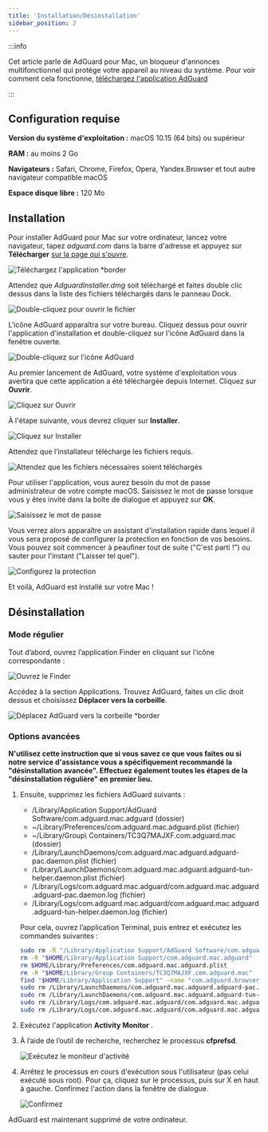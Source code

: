 ```yaml
---
title: 'Installation/Désinstallation'
sidebar_position: 2
---
```


:::info

Cet article parle de AdGuard pour Mac, un bloqueur d'annonces multifonctionnel qui protège votre appareil au niveau du système. Pour voir comment cela fonctionne, [téléchargez l'application AdGuard](https://agrd.io/download-kb-adblock)

:::

## Configuration requise

**Version du système d'exploitation :** macOS 10.15 (64 bits) ou supérieur

**RAM :** au moins 2 Go

**Navigateurs :** Safari, Chrome, Firefox, Opera, Yandex.Browser et tout autre navigateur compatible macOS

**Espace disque libre :** 120 Mo

## Installation

Pour installer AdGuard pour Mac sur votre ordinateur, lancez votre navigateur, tapez *adguard.com* dans la barre d'adresse et appuyez sur **Télécharger** [sur la page qui s'ouvre](https://adguard.com/download.html?auto=1).

![Téléchargez l'application *border](https://cdn.adtidy.org/content/kb/ad_blocker/mac/1.jpg)

Attendez que *AdguardInstaller.dmg* soit téléchargé et faites double clic dessus dans la liste des fichiers téléchargés dans le panneau Dock.

![Double-cliquez pour ouvrir le fichier](https://cdn.adtidy.org/content/kb/ad_blocker/mac/installation_open_the_file.jpg)

L'icône AdGuard apparaîtra sur votre bureau. Cliquez dessus pour ouvrir l'application d'installation et double-cliquez sur l'icône AdGuard dans la fenêtre ouverte.

![Double-cliquez sur l'icône AdGuard](https://cdn.adtidy.org/content/kb/ad_blocker/mac/3.jpg)

Au premier lancement de AdGuard, votre système d'exploitation vous avertira que cette application a été téléchargée depuis Internet. Cliquez sur **Ouvrir**.

![Cliquez sur Ouvrir](https://cdn.adtidy.org/content/kb/ad_blocker/mac/4.jpg)

À l'étape suivante, vous devrez cliquer sur **Installer**.

![Cliquez sur Installer](https://cdn.adtidy.org/public/Adguard/kb/installation/Mac/en/5.png)

Attendez que l’installateur télécharge les fichiers requis.

![Attendez que les fichiers nécessaires soient téléchargés](https://cdn.adtidy.org/content/kb/ad_blocker/mac/6.jpg)

Pour utiliser l'application, vous aurez besoin du mot de passe administrateur de votre compte macOS. Saisissez le mot de passe lorsque vous y êtes invité dans la boîte de dialogue et appuyez sur **OK**.

![Saisissez le mot de passe](https://cdn.adtidy.org/content/kb/ad_blocker/mac/7.jpg)

Vous verrez alors apparaître un assistant d'installation rapide dans lequel il vous sera proposé de configurer la protection en fonction de vos besoins. Vous pouvez soit commencer à peaufiner tout de suite ("C'est parti !") ou sauter pour l'instant ("Laisser tel quel").

![Configurez la protection](https://cdn.adtidy.org/content/kb/ad_blocker/mac/installation-wizard.jpg)

Et voilà, AdGuard est installé sur votre Mac !

## Désinstallation

### Mode régulier

Tout d’abord, ouvrez l’application Finder en cliquant sur l’icône correspondante :

![Ouvrez le Finder](https://cdn.adtidy.org/public/Adguard/En/Articles/howtodelete/finder.png)

Accédez à la section Applications. Trouvez AdGuard, faites un clic droit dessus et choisissez **Déplacer vers la corbeille**.

![Déplacez AdGuard vers la corbeille *border](https://cdn.adtidy.org/content/kb/ad_blocker/mac/11.jpg)

### Options avancées

**N'utilisez cette instruction que si vous savez ce que vous faites ou si notre service d'assistance vous a spécifiquement recommandé la "désinstallation avancée". Effectuez également toutes les étapes de la "désinstallation régulière" en premier lieu.**

1. Ensuite, supprimez les fichiers AdGuard suivants :
    - /Library/Application Support/AdGuard Software/com.adguard.mac.adguard (dossier)
    - ~/Library/Preferences/com.adguard.mac.adguard.plist (fichier)
    - ~/Library/Group\ Containers/TC3Q7MAJXF.com.adguard.mac (dossier)
    - /Library/LaunchDaemons/com.adguard.mac.adguard.adguard-pac.daemon.plist (fichier)
    - /Library/LaunchDaemons/com.adguard.mac.adguard.adguard-tun-helper.daemon.plist (fichier)
    - /Library/Logs/com.adguard.mac.adguard/com.adguard.mac.adguard.adguard-pac.daemon.log (fichier)
    - /Library/Logs/com.adguard.mac.adguard/com.adguard.mac.adguard.adguard-tun-helper.daemon.log (fichier)

    Pour cela, ouvrez l’application Terminal, puis entrez et exécutez les commandes suivantes :

    ```bash
    sudo rm -R "/Library/Application Support/AdGuard Software/com.adguard.mac.adguard"
    rm -R "$HOME/Library/Application Support/com.adguard.mac.adguard"
    rm $HOME/Library/Preferences/com.adguard.mac.adguard.plist
    rm -R "$HOME/Library/Group Containers/TC3Q7MAJXF.com.adguard.mac"
    find "$HOME/Library/Application Support" -name "com.adguard.browser_extension_host.nm.json" -delete
    sudo rm /Library/LaunchDaemons/com.adguard.mac.adguard.adguard-pac.daemon.plist
    sudo rm /Library/LaunchDaemons/com.adguard.mac.adguard.adguard-tun-helper.daemon.plist
    sudo rm /Library/Logs/com.adguard.mac.adguard/com.adguard.mac.adguard.adguard-pac.daemon.log
    sudo rm /Library/Logs/com.adguard.mac.adguard/com.adguard.mac.adguard.adguard-tun-helper.daemon.log
    ```

1. Exécutez l'application **Activity Monitor** .
1. À l’aide de l’outil de recherche, recherchez le processus **cfprefsd**.

    ![Exécutez le moniteur d'activité](https://cdn.adtidy.org/content/kb/ad_blocker/mac/22.jpg)

1. Arrêtez le processus en cours d'exécution sous l'utilisateur (pas celui exécuté sous root). Pour ça, cliquez sur le processus, puis sur X en haut à gauche. Confirmez l'action dans la fenêtre de dialogue.

    ![Confirmez](https://cdn.adtidy.org/content/kb/ad_blocker/mac/33.jpg)

AdGuard est maintenant supprimé de votre ordinateur.
